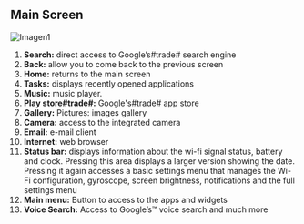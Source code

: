 ## Main Screen

![Imagen1](http://static.energysistem.com/images/manuals/42027/539723eb3581f.jpg)

1. **Search:** direct access to Google’s#trade# search engine
2. **Back:** allow you to come back to the previous screen
3. **Home:** returns to the main screen
4. **Tasks:** displays recently opened applications
5. **Music:** music player.
6. **Play store#trade#:** Google's#trade# app store
7. **Gallery:** Pictures: images gallery
8. **Camera:** access to the integrated camera
9. **Email:** e-mail client
10. **Internet:** web browser
11. **Status bar:** displays information about the wi-fi signal status, battery and clock. Pressing this area displays a larger version showing the date. Pressing it again accesses a basic settings menu that manages the Wi-Fi configuration, gyroscope, screen brightness, notifications and the full settings menu
12. **Main menu:** Button to access to the apps and widgets
13. **Voice Search:** Access to Google’s™ voice search and
much more

